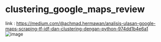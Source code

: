 # clustering_google_maps_review
link : https://medium.com/@achmad.hermawan/analisis-ulasan-google-maps-scraping-tf-idf-dan-clustering-dengan-python-974dd1b4e6a1
![image](https://github.com/user-attachments/assets/2ec7bc53-1ced-4644-995e-ae40b24d9a02)
